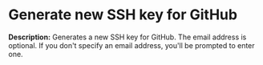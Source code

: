 # Generate new SSH key for GitHub

**Description:** Generates a new SSH key for GitHub. The email address is optional. If you don't specify an email address, you'll be prompted to enter one.

